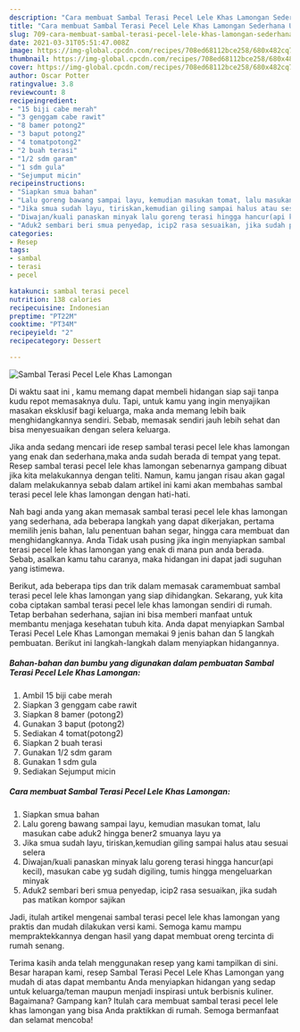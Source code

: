 ```yaml
---
description: "Cara membuat Sambal Terasi Pecel Lele Khas Lamongan Sederhana Untuk Jualan"
title: "Cara membuat Sambal Terasi Pecel Lele Khas Lamongan Sederhana Untuk Jualan"
slug: 709-cara-membuat-sambal-terasi-pecel-lele-khas-lamongan-sederhana-untuk-jualan
date: 2021-03-31T05:51:47.008Z
image: https://img-global.cpcdn.com/recipes/708ed68112bce258/680x482cq70/sambal-terasi-pecel-lele-khas-lamongan-foto-resep-utama.jpg
thumbnail: https://img-global.cpcdn.com/recipes/708ed68112bce258/680x482cq70/sambal-terasi-pecel-lele-khas-lamongan-foto-resep-utama.jpg
cover: https://img-global.cpcdn.com/recipes/708ed68112bce258/680x482cq70/sambal-terasi-pecel-lele-khas-lamongan-foto-resep-utama.jpg
author: Oscar Potter
ratingvalue: 3.8
reviewcount: 8
recipeingredient:
- "15 biji cabe merah"
- "3 genggam cabe rawit"
- "8 bamer potong2"
- "3 baput potong2"
- "4 tomatpotong2"
- "2 buah terasi"
- "1/2 sdm garam"
- "1 sdm gula"
- "Sejumput micin"
recipeinstructions:
- "Siapkan smua bahan"
- "Lalu goreng bawang sampai layu, kemudian masukan tomat, lalu masukan cabe aduk2 hingga bener2 smuanya layu ya"
- "Jika smua sudah layu, tiriskan,kemudian giling sampai halus atau sesuai selera"
- "Diwajan/kuali panaskan minyak lalu goreng terasi hingga hancur(api kecil), masukan cabe yg sudah digiling, tumis hingga mengeluarkan minyak"
- "Aduk2 sembari beri smua penyedap, icip2 rasa sesuaikan, jika sudah pas matikan kompor sajikan"
categories:
- Resep
tags:
- sambal
- terasi
- pecel

katakunci: sambal terasi pecel 
nutrition: 138 calories
recipecuisine: Indonesian
preptime: "PT22M"
cooktime: "PT34M"
recipeyield: "2"
recipecategory: Dessert

---
```



![Sambal Terasi Pecel Lele Khas Lamongan](https://img-global.cpcdn.com/recipes/708ed68112bce258/680x482cq70/sambal-terasi-pecel-lele-khas-lamongan-foto-resep-utama.jpg)

Di waktu  saat ini , kamu memang dapat membeli hidangan siap saji tanpa kudu repot memasaknya dulu. Tapi, untuk kamu yang ingin menyajikan masakan eksklusif bagi keluarga, maka anda memang lebih baik menghidangkannya sendiri. Sebab, memasak sendiri jauh lebih sehat dan bisa menyesuaikan dengan selera keluarga.

Jika anda sedang mencari ide resep sambal terasi pecel lele khas lamongan yang enak dan sederhana,maka anda sudah berada di tempat yang tepat. Resep sambal terasi pecel lele khas lamongan  sebenarnya gampang dibuat jika kita melakukannya dengan teliti. Namun, kamu jangan risau akan gagal dalam melakukannya 
sebab dalam artikel ini kami akan membahas sambal terasi pecel lele khas lamongan dengan hati-hati.  



Nah bagi anda yang akan memasak sambal terasi pecel lele khas lamongan yang sederhana, ada beberapa langkah yang dapat dikerjakan, pertama memilih jenis bahan, lalu penentuan bahan segar, hingga cara membuat dan menghidangkannya. Anda Tidak usah pusing jika ingin menyiapkan sambal terasi pecel lele khas lamongan yang enak di mana pun anda berada. Sebab, asalkan kamu  tahu caranya, maka hidangan ini dapat jadi suguhan yang istimewa.

Berikut, ada beberapa tips dan trik dalam memasak caramembuat sambal terasi pecel lele khas lamongan yang siap dihidangkan. Sekarang, yuk kita coba ciptakan sambal terasi pecel lele khas lamongan sendiri di rumah. Tetap berbahan sederhana, sajian ini bisa memberi manfaat untuk membantu menjaga kesehatan tubuh kita. Anda dapat menyiapkan Sambal Terasi Pecel Lele Khas Lamongan memakai 9 jenis bahan dan 5 langkah pembuatan. Berikut ini langkah-langkah dalam menyiapkan hidangannya.

<!--inarticleads1-->

##### Bahan-bahan dan bumbu yang digunakan dalam pembuatan Sambal Terasi Pecel Lele Khas Lamongan:

1. Ambil 15 biji cabe merah
1. Siapkan 3 genggam cabe rawit
1. Siapkan 8 bamer (potong2)
1. Gunakan 3 baput (potong2)
1. Sediakan 4 tomat(potong2)
1. Siapkan 2 buah terasi
1. Gunakan 1/2 sdm garam
1. Gunakan 1 sdm gula
1. Sediakan Sejumput micin




<!--inarticleads2-->

##### Cara membuat Sambal Terasi Pecel Lele Khas Lamongan:

1. Siapkan smua bahan
1. Lalu goreng bawang sampai layu, kemudian masukan tomat, lalu masukan cabe aduk2 hingga bener2 smuanya layu ya
1. Jika smua sudah layu, tiriskan,kemudian giling sampai halus atau sesuai selera
1. Diwajan/kuali panaskan minyak lalu goreng terasi hingga hancur(api kecil), masukan cabe yg sudah digiling, tumis hingga mengeluarkan minyak
1. Aduk2 sembari beri smua penyedap, icip2 rasa sesuaikan, jika sudah pas matikan kompor sajikan




Jadi, itulah artikel mengenai  sambal terasi pecel lele khas lamongan  yang praktis dan mudah dilakukan versi kami. Semoga kamu mampu mempraktekkannya dengan hasil yang dapat membuat oreng tercinta di rumah senang. 

Terima kasih anda telah menggunakan resep yang kami tampilkan di sini. Besar harapan kami, resep  Sambal Terasi Pecel Lele Khas Lamongan yang mudah di atas dapat membantu Anda menyiapkan hidangan yang sedap untuk keluarga/teman maupun menjadi inspirasi untuk berbisnis kuliner. Bagaimana? Gampang kan? Itulah cara membuat sambal terasi pecel lele khas lamongan yang bisa Anda praktikkan di rumah. Semoga bermanfaat dan selamat mencoba!

